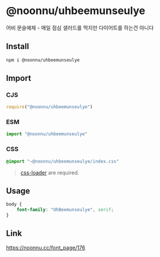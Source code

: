 # @noonnu/uhbeemunseulye
어비 문슬예체 - 매일 점심 샐러드를 먹지만 다이어트를 하는건 아니다

## Install
```sh
npm i @noonnu/uhbeemunseulye
```
## Import
### CJS
```js
require("@noonnu/uhbeemunseulye")
```
### ESM
```js
import "@noonnu/uhbeemunseulye"
```
### CSS 
```css
@import "~@noonnu/uhbeemunseulye/index.css"
```
> [css-loader](https://github.com/webpack-contrib/css-loader) are required.

## Usage
```css
body {
    font-family: "UhBeemunseulye", serif;
}
```

## Link
https://noonnu.cc/font_page/176